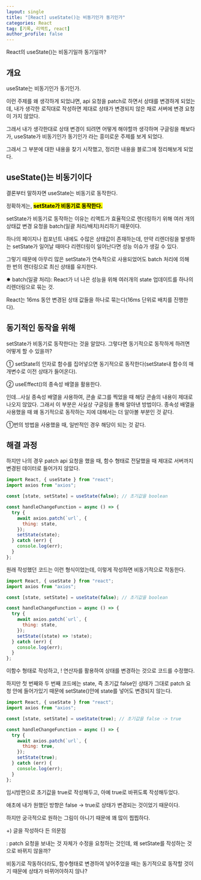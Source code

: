 ```yaml
---
layout: single
title: "[React] useState()는 비동기인가 동기인가"
categories: React
tag: [기록, 리액트, react]
author_profile: false
---
```


React의 useState()는 비동기일까 동기일까?

## 개요

useState는 비동기인가 동기인가.

이런 주제를 왜 생각하게 되었냐면, api 요청을 patch로 하면서 상태를 변경하게 되었는데, 내가 생각한 로직대로 작성하면 제대로 상태가 변경되지 않은 채로 서버에 변경 요청이 가지 않았다.

그래서 내가 생각한대로 상태 변경이 되려면 어떻게 해야할까 생각하며 구글링을 해보다가, useState가 비동기인가 동기인가 라는 흥미로운 주제를 보게 되었다.

그래서 그 부분에 대한 내용을 찾기 시작했고, 정리한 내용을 블로그에 정리해보게 되었다.

## useState()는 비동기이다

결론부터 말하자면 useState는 비동기로 동작한다.

정확하게는, <mark>**setState가 비동기로 동작한다.**</mark>

setState가 비동기로 동작하는 이유는 리액트가 효율적으로 렌더링하기 위해 여러 개의 상태값 변경 요청을 batch(일괄 처리/배치)처리하기 때문이다.

하나의 페이지나 컴포넌트 내에도 수많은 상태값이 존재하는데, 만약 리렌더링을 발생하는 setState가 일어날 때마다 리렌더링이 일어난다면 성능 이슈가 생길 수 있다.

그렇기 때문에 아무리 많은 setState가 연속적으로 사용되었어도 batch 처리에 의해 한 번의 렌더링으로 최신 상태를 유지한다.

✸ batch(일괄 처리): React가 너 나은 성능을 위해 여러개의 state 업데이트를 하나의 리렌더링으로 묶는 것.

React는 16ms 동안 변경된 상태 값들을 하나로 묶는다(16ms 단위로 배치를 진행한다).

## 동기적인 동작을 위해

setState가 비동기로 동작한다는 것을 알았다. 그렇다면 동기적으로 동작하게 하려면 어떻게 할 수 있을까?

① setState의 인자로 함수를 집어넣으면 동기적으로 동작한다(setState내 함수의 매개변수로 이전 상태가 들어온다).

② useEffect()의 종속성 배열을 활용한다.

인데...사실 종속성 배열을 사용하여, 콘솔 로그를 찍었을 때 해당 콘솔의 내용이 제대로 나오지 않았다. 그래서 이 부분은 사실상 구글링을 통해 알아낸 방법이다. 종속성 배열을 사용했을 때 왜 동기적으로 동작하는 지에 대해서는 더 알아볼 부분인 것 같다.

①번의 방법을 사용했을 때, 일반적인 경우 해당이 되는 것 같다.

## 해결 과정

하지만 나의 경우 patch api 요청을 했을 때, 함수 형태로 전달했을 때 제대로 서버까지 변경된 데이터로 들어가지 않았다.

```javascript
import React, { useState } from "react";
import axios from "axios";

const [state, setState] = useState(false); // 초기값을 boolean

const handleChangeFunction = async () => {
  try {
    await axios.patch(`url`, {
      thing: state,
    });
    setState(state);
  } catch (err) {
    console.log(err);
  }
};
```

원래 작성했던 코드는 이런 형식이었는데, 이렇게 작성하면 비동기적으로 작동한다.

```javascript
import React, { useState } from "react";
import axios from "axios";

const [state, setState] = useState(false); // 초기값을 boolean

const handleChangeFunction = async () => {
  try {
    await axios.patch(`url`, {
      thing: state,
    });
    setState((state) => !state);
  } catch (err) {
    console.log(err);
  }
};
```

이함수 형태로 작성하고, ! 연산자를 활용하여 상태를 변경하는 것으로 코드를 수정했다.

하지만 첫 번째와 두 번째 코드에는 state, 즉 초기값 false인 상태가 그대로 patch 요청 안에 들어가있기 때문에 setState()안에 state를 넣어도 변경되지 않는다.

```javascript
import React, { useState } from "react";
import axios from "axios";

const [state, setState] = useState(true); // 초기값을 false -> true

const handleChangeFunction = async () => {
  try {
    await axios.patch(`url`, {
      thing: true,
    });
    setState(true);
  } catch (err) {
    console.log(err);
  }
};
```

임시방편으로 초기값을 true로 작성해두고, 아예 true로 바뀌도록 작성해두었다.

애초에 내가 원했던 방향은 false -> true로 상태가 변경되는 것이었기 때문이다.

하지만 궁극적으로 원하는 그림이 아니기 때문에 꽤 많이 찝찝하다.

+) 글을 작성하다 든 의문점

: patch 요청을 보내는 것 자체가 수정을 요청하는 것인데, 왜 setState를 작성하는 것으로 바뀌지 않을까?

비동기로 작동하더라도, 함수형태로 변경하여 넣어주었을 때는 동기적으로 동작할 것이기 때문에 상태가 바뀌어야하지 않나?
